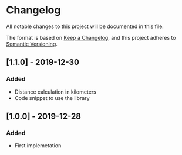 ﻿# Changelog
All notable changes to this project will be documented in this file.

The format is based on [Keep a Changelog](https://keepachangelog.com/en/1.0.0/),
and this project adheres to [Semantic Versioning](https://semver.org/spec/v2.0.0.html).

## [1.1.0] - 2019-12-30
### Added
- Distance calculation in kilometers
- Code snippet to use the library

## [1.0.0] - 2019-12-28
### Added
- First implemetation